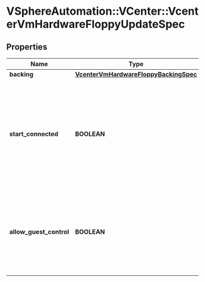 # VSphereAutomation::VCenter::VcenterVmHardwareFloppyUpdateSpec

## Properties
Name | Type | Description | Notes
------------ | ------------- | ------------- | -------------
**backing** | [**VcenterVmHardwareFloppyBackingSpec**](VcenterVmHardwareFloppyBackingSpec.md) |  | [optional] 
**start_connected** | **BOOLEAN** | Flag indicating whether the virtual device should be connected whenever the virtual machine is powered on. If unset, the value is unchanged. | [optional] 
**allow_guest_control** | **BOOLEAN** | Flag indicating whether the guest can connect and disconnect the device. If unset, the value is unchanged. | [optional] 


